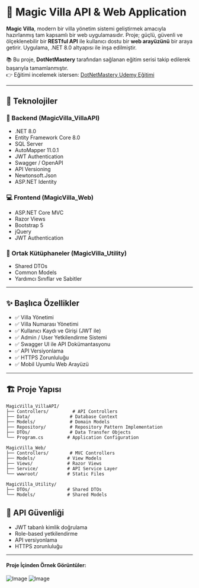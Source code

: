 # 🏡 Magic Villa API & Web Application

**Magic Villa**, modern bir villa yönetim sistemi geliştirmek amacıyla hazırlanmış tam kapsamlı bir web uygulamasıdır. Proje; güçlü, güvenli ve ölçeklenebilir bir **RESTful API** ile kullanıcı dostu bir **web arayüzünü** bir araya getirir. Uygulama, .NET 8.0 altyapısı ile inşa edilmiştir.

📚 Bu proje, **DotNetMastery** tarafından sağlanan eğitim serisi takip edilerek başarıyla tamamlanmıştır.  
👉 Eğitimi incelemek istersen: [DotNetMastery Udemy Eğitimi](https://www.udemy.com/course/restful-api-with-asp-dot-net-core-web-api/learn/lecture/33346038?start=0#overview)

---

## 🚀 Teknolojiler

### 🔧 Backend (MagicVilla_VillaAPI)
- .NET 8.0  
- Entity Framework Core 8.0  
- SQL Server  
- AutoMapper 11.0.1  
- JWT Authentication  
- Swagger / OpenAPI  
- API Versioning  
- Newtonsoft.Json  
- ASP.NET Identity  

### 💻 Frontend (MagicVilla_Web)
- ASP.NET Core MVC  
- Razor Views  
- Bootstrap 5  
- jQuery  
- JWT Authentication  

### 🔁 Ortak Kütüphaneler (MagicVilla_Utility)
- Shared DTOs  
- Common Models  
- Yardımcı Sınıflar ve Sabitler  

---

## ✨ Başlıca Özellikler

- ✅ Villa Yönetimi  
- ✅ Villa Numarası Yönetimi  
- ✅ Kullanıcı Kaydı ve Girişi (JWT ile)  
- ✅ Admin / User Yetkilendirme Sistemi  
- ✅ Swagger UI ile API Dokümantasyonu  
- ✅ API Versiyonlama  
- ✅ HTTPS Zorunluluğu  
- ✅ Mobil Uyumlu Web Arayüzü  

---

## 🏗️ Proje Yapısı

```
MagicVilla_VillaAPI/
├── Controllers/         # API Controllers
├── Data/               # Database Context
├── Models/             # Domain Models
├── Repository/         # Repository Pattern Implementation
├── DTOs/               # Data Transfer Objects
└── Program.cs         # Application Configuration

MagicVilla_Web/
├── Controllers/        # MVC Controllers
├── Models/            # View Models
├── Views/             # Razor Views
├── Service/           # API Service Layer
└── wwwroot/           # Static Files

MagicVilla_Utility/
├── DTOs/              # Shared DTOs
└── Models/            # Shared Models
```

## 🔐 API Güvenliği

- JWT tabanlı kimlik doğrulama
- Role-based yetkilendirme
- API versiyonlama
- HTTPS zorunluluğu
  


---
#### Proje İçinden Örnek Görüntüler:

![Image](https://github.com/user-attachments/assets/ebb57cf0-c738-4c9e-be5d-6ac91541bbf0)
![Image](https://github.com/user-attachments/assets/aa1e6023-0201-4402-85f5-b3aa7a5d6f53)
